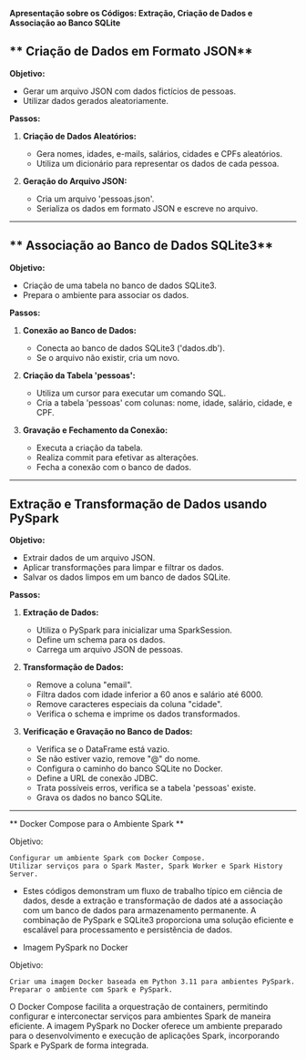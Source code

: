 **Apresentação sobre os Códigos: Extração, Criação de Dados e Associação ao Banco SQLite**


## ** Criação de Dados em Formato JSON**

**Objetivo:**
- Gerar um arquivo JSON com dados fictícios de pessoas.
- Utilizar dados gerados aleatoriamente.

**Passos:**
1. **Criação de Dados Aleatórios:**
   - Gera nomes, idades, e-mails, salários, cidades e CPFs aleatórios.
   - Utiliza um dicionário para representar os dados de cada pessoa.

2. **Geração do Arquivo JSON:**
   - Cria um arquivo 'pessoas.json'.
   - Serializa os dados em formato JSON e escreve no arquivo.

---

## ** Associação ao Banco de Dados SQLite3**

**Objetivo:**
- Criação de uma tabela no banco de dados SQLite3.
- Prepara o ambiente para associar os dados.

**Passos:**
1. **Conexão ao Banco de Dados:**
   - Conecta ao banco de dados SQLite3 ('dados.db').
   - Se o arquivo não existir, cria um novo.

2. **Criação da Tabela 'pessoas':**
   - Utiliza um cursor para executar um comando SQL.
   - Cria a tabela 'pessoas' com colunas: nome, idade, salário, cidade, e CPF.

3. **Gravação e Fechamento da Conexão:**
   - Executa a criação da tabela.
   - Realiza commit para efetivar as alterações.
   - Fecha a conexão com o banco de dados.

---

## **Extração e Transformação de Dados usando PySpark**

**Objetivo:**
- Extrair dados de um arquivo JSON.
- Aplicar transformações para limpar e filtrar os dados.
- Salvar os dados limpos em um banco de dados SQLite.

**Passos:**
1. **Extração de Dados:**
   - Utiliza o PySpark para inicializar uma SparkSession.
   - Define um schema para os dados.
   - Carrega um arquivo JSON de pessoas.

2. **Transformação de Dados:**
   - Remove a coluna "email".
   - Filtra dados com idade inferior a 60 anos e salário até 6000.
   - Remove caracteres especiais da coluna "cidade".
   - Verifica o schema e imprime os dados transformados.

3. **Verificação e Gravação no Banco de Dados:**
   - Verifica se o DataFrame está vazio.
   - Se não estiver vazio, remove "@" do nome.
   - Configura o caminho do banco SQLite no Docker.
   - Define a URL de conexão JDBC.
   - Trata possíveis erros, verifica se a tabela 'pessoas' existe.
   - Grava os dados no banco SQLite.

---
** Docker Compose para o Ambiente Spark **

Objetivo:

    Configurar um ambiente Spark com Docker Compose.
    Utilizar serviços para o Spark Master, Spark Worker e Spark History Server.


- Estes códigos demonstram um fluxo de trabalho típico em ciência de dados, desde a extração e transformação de dados até a associação com um banco de dados para armazenamento permanente. A combinação de PySpark e SQLite3 proporciona uma solução eficiente e escalável para processamento e persistência de dados.

- Imagem PySpark no Docker

Objetivo:

    Criar uma imagem Docker baseada em Python 3.11 para ambientes PySpark.
    Preparar o ambiente com Spark e PySpark.


O Docker Compose facilita a orquestração de containers, permitindo configurar e interconectar serviços para ambientes Spark de maneira eficiente. A imagem PySpark no Docker oferece um ambiente preparado para o desenvolvimento e execução de aplicações Spark, incorporando Spark e PySpark de forma integrada.
